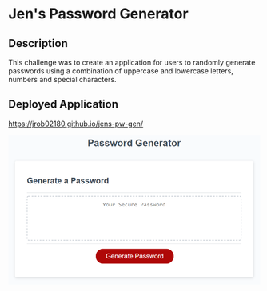 # Jen's Password Generator

## Description
This challenge was to create an application for users to randomly generate passwords using a combination of uppercase and lowercase letters, numbers and special characters.

## Deployed Application

https://jrob02180.github.io/jens-pw-gen/

![Password Generator Screenshot](./assets/images/03-javascript-homework-demo.png)